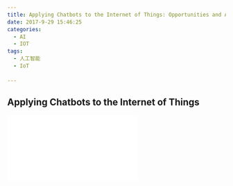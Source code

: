 ```yaml
---
title: Applying Chatbots to the Internet of Things: Opportunities and Architectural Elements
date: 2017-9-29 15:46:25
categories:
  - AI
  - IOT
tags:
  - 人工智能
  - IoT

---
```


## Applying Chatbots to the Internet of Things

![](/files/applying-chatbots-into-iot.pdf)

